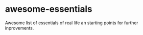 # awesome-essentials
Awesome list of essentials of real life an starting points for further inprovements.
